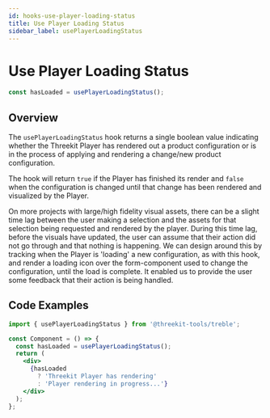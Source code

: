 ```yaml
---
id: hooks-use-player-loading-status
title: Use Player Loading Status
sidebar_label: usePlayerLoadingStatus
---
```


# Use Player Loading Status

```jsx
const hasLoaded = usePlayerLoadingStatus();
```

## Overview

The `usePlayerLoadingStatus` hook returns a single boolean value indicating whether the Threekit Player has rendered out a product configuration or is in the process of applying and rendering a change/new product configuration.

The hook will return `true` if the Player has finished its render and `false` when the configuration is changed until that change has been rendered and visualized by the Player.

On more projects with large/high fidelity visual assets, there can be a slight time lag between the user making a selection and the assets for that selection being requested and rendered by the player. During this time lag, before the visuals have updated, the user can assume that their action did not go through and that nothing is happening. We can design around this by tracking when the Player is 'loading' a new configuration, as with this hook, and render a loading icon over the form-component used to change the configuration, until the load is complete. It enabled us to provide the user some feedback that their action is being handled.

## Code Examples

```jsx
import { usePlayerLoadingStatus } from '@threekit-tools/treble';

const Component = () => {
  const hasLoaded = usePlayerLoadingStatus();
  return (
    <div>
      {hasLoaded
        ? 'Threekit Player has rendering'
        : 'Player rendering in progress...'}
    </div>
  );
};
```
